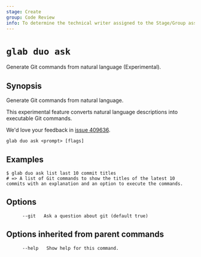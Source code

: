 ```yaml
---
stage: Create
group: Code Review
info: To determine the technical writer assigned to the Stage/Group associated with this page, see https://about.gitlab.com/handbook/product/ux/technical-writing/#assignments
---
```


<!--
This documentation is auto generated by a script.
Please do not edit this file directly. Run `make gen-docs` instead.
-->

# `glab duo ask`

Generate Git commands from natural language (Experimental).

## Synopsis

Generate Git commands from natural language.

This experimental feature converts natural language descriptions into
executable Git commands.

We'd love your feedback in [issue 409636](https://gitlab.com/gitlab-org/gitlab/-/issues/409636).

```plaintext
glab duo ask <prompt> [flags]
```

## Examples

```plaintext
$ glab duo ask list last 10 commit titles
# => A list of Git commands to show the titles of the latest 10 commits with an explanation and an option to execute the commands.

```

## Options

```plaintext
      --git   Ask a question about git (default true)
```

## Options inherited from parent commands

```plaintext
      --help   Show help for this command.
```
